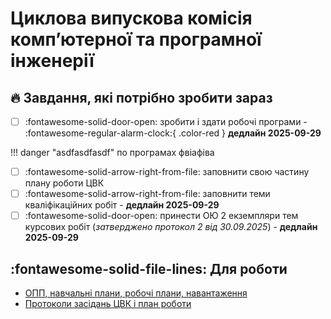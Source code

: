 # Циклова випускова комісія компʼютерної та програмної інженерії

## 🔥 Завдання, які потрібно зробити зараз


- [ ] :fontawesome-solid-door-open: зробити і здати робочі програми - :fontawesome-regular-alarm-clock:{ .color-red } **дедлайн 2025-09-29**

!!! danger "asdfasdfasdf"
    по програмах
    фвіафіва

- [ ] :fontawesome-solid-arrow-right-from-file: заповнити свою частину плану роботи ЦВК
- [ ] :fontawesome-solid-arrow-right-from-file: заповнити теми кваліфікаційних робіт - **дедлайн 2025-09-29**
- [ ] :fontawesome-solid-door-open: принести ОЮ 2 екземпляри тем курсових робіт (*затверджено протокол 2 від 30.09.2025*) - **дедлайн 2025-09-29**

## :fontawesome-solid-file-lines: Для роботи

- [ОПП, навчальні плани, робочі плани, навантаження](pages/opp.md)
- [Протоколи засідань ЦВК і план роботи](#)
